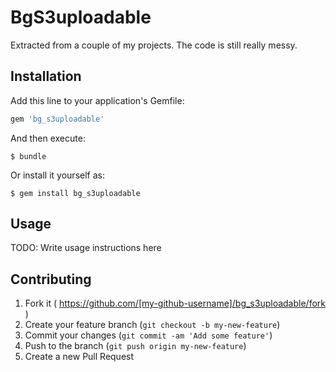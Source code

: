 # BgS3uploadable

Extracted from a couple of my projects. The code is still really messy.

## Installation

Add this line to your application's Gemfile:

```ruby
gem 'bg_s3uploadable'
```

And then execute:

    $ bundle

Or install it yourself as:

    $ gem install bg_s3uploadable

## Usage

TODO: Write usage instructions here

## Contributing

1. Fork it ( https://github.com/[my-github-username]/bg_s3uploadable/fork )
2. Create your feature branch (`git checkout -b my-new-feature`)
3. Commit your changes (`git commit -am 'Add some feature'`)
4. Push to the branch (`git push origin my-new-feature`)
5. Create a new Pull Request
